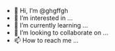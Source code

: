 - 👋 Hi, I’m @ghgffgh
- 👀 I’m interested in ...
- 🌱 I’m currently learning ...
- 💞️ I’m looking to collaborate on ...
- 📫 How to reach me ...

<!---
ghgffgh/ghgffgh is a ✨ special ✨ repository because its `README.md` (this file) appears on your GitHub profile.
You can click the Preview link to take a look at your changes.
--->
